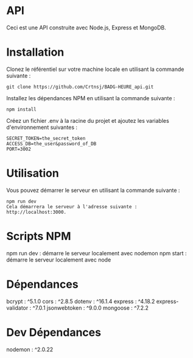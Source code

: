 # API

Ceci est une API construite avec Node.js, Express et MongoDB.

# Installation

Clonez le référentiel sur votre machine locale en utilisant la commande suivante :

```
git clone https://github.com/Crtnsj/BADG-HEURE_api.git
```

Installez les dépendances NPM en utilisant la commande suivante :

```
npm install
```

Créez un fichier .env à la racine du projet et ajoutez les variables d'environnement suivantes :

```
SECRET_TOKEN=the_secret_token
ACCESS_DB=the_user&password_of_DB
PORT=3002
```

# Utilisation

Vous pouvez démarrer le serveur en utilisant la commande suivante :

```
npm run dev
Cela démarrera le serveur à l'adresse suivante : http://localhost:3000.
```

# Scripts NPM

npm run dev : démarre le serveur localement avec nodemon
npm start : démarre le serveur localement avec node

# Dépendances

bcrypt : ^5.1.0
cors : ^2.8.5
dotenv : ^16.1.4
express : ^4.18.2
express-validator : ^7.0.1
jsonwebtoken : ^9.0.0
mongoose : ^7.2.2

# Dev Dépendances

nodemon : ^2.0.22
